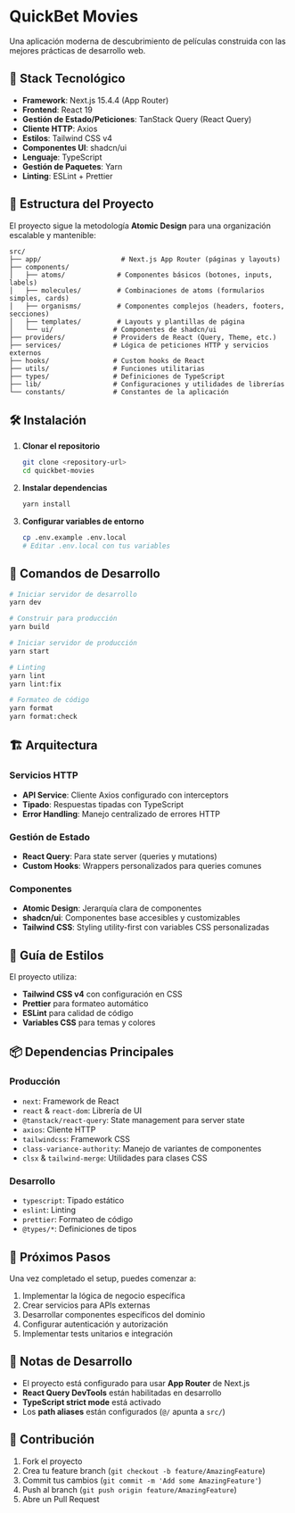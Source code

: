 # QuickBet Movies

Una aplicación moderna de descubrimiento de películas construida con las mejores prácticas de desarrollo web.

## 🚀 Stack Tecnológico

- **Framework**: Next.js 15.4.4 (App Router)
- **Frontend**: React 19
- **Gestión de Estado/Peticiones**: TanStack Query (React Query)
- **Cliente HTTP**: Axios
- **Estilos**: Tailwind CSS v4
- **Componentes UI**: shadcn/ui
- **Lenguaje**: TypeScript
- **Gestión de Paquetes**: Yarn
- **Linting**: ESLint + Prettier

## 📁 Estructura del Proyecto

El proyecto sigue la metodología **Atomic Design** para una organización escalable y mantenible:

```
src/
├── app/                    # Next.js App Router (páginas y layouts)
├── components/
│   ├── atoms/             # Componentes básicos (botones, inputs, labels)
│   ├── molecules/         # Combinaciones de atoms (formularios simples, cards)
│   ├── organisms/         # Componentes complejos (headers, footers, secciones)
│   ├── templates/         # Layouts y plantillas de página
│   └── ui/               # Componentes de shadcn/ui
├── providers/            # Providers de React (Query, Theme, etc.)
├── services/             # Lógica de peticiones HTTP y servicios externos
├── hooks/                # Custom hooks de React
├── utils/                # Funciones utilitarias
├── types/                # Definiciones de TypeScript
├── lib/                  # Configuraciones y utilidades de librerías
└── constants/            # Constantes de la aplicación
```

## 🛠️ Instalación

1. **Clonar el repositorio**

   ```bash
   git clone <repository-url>
   cd quickbet-movies
   ```

2. **Instalar dependencias**

   ```bash
   yarn install
   ```

3. **Configurar variables de entorno**
   ```bash
   cp .env.example .env.local
   # Editar .env.local con tus variables
   ```

## 🚀 Comandos de Desarrollo

```bash
# Iniciar servidor de desarrollo
yarn dev

# Construir para producción
yarn build

# Iniciar servidor de producción
yarn start

# Linting
yarn lint
yarn lint:fix

# Formateo de código
yarn format
yarn format:check
```

## 🏗️ Arquitectura

### Servicios HTTP

- **API Service**: Cliente Axios configurado con interceptors
- **Tipado**: Respuestas tipadas con TypeScript
- **Error Handling**: Manejo centralizado de errores HTTP

### Gestión de Estado

- **React Query**: Para state server (queries y mutations)
- **Custom Hooks**: Wrappers personalizados para queries comunes

### Componentes

- **Atomic Design**: Jerarquía clara de componentes
- **shadcn/ui**: Componentes base accesibles y customizables
- **Tailwind CSS**: Styling utility-first con variables CSS personalizadas

## 🎨 Guía de Estilos

El proyecto utiliza:

- **Tailwind CSS v4** con configuración en CSS
- **Prettier** para formateo automático
- **ESLint** para calidad de código
- **Variables CSS** para temas y colores

## 📦 Dependencias Principales

### Producción

- `next`: Framework de React
- `react` & `react-dom`: Librería de UI
- `@tanstack/react-query`: State management para server state
- `axios`: Cliente HTTP
- `tailwindcss`: Framework CSS
- `class-variance-authority`: Manejo de variantes de componentes
- `clsx` & `tailwind-merge`: Utilidades para clases CSS

### Desarrollo

- `typescript`: Tipado estático
- `eslint`: Linting
- `prettier`: Formateo de código
- `@types/*`: Definiciones de tipos

## 🚀 Próximos Pasos

Una vez completado el setup, puedes comenzar a:

1. Implementar la lógica de negocio específica
2. Crear servicios para APIs externas
3. Desarrollar componentes específicos del dominio
4. Configurar autenticación y autorización
5. Implementar tests unitarios e integración

## 📝 Notas de Desarrollo

- El proyecto está configurado para usar **App Router** de Next.js
- **React Query DevTools** están habilitadas en desarrollo
- **TypeScript strict mode** está activado
- Los **path aliases** están configurados (`@/` apunta a `src/`)

## 🤝 Contribución

1. Fork el proyecto
2. Crea tu feature branch (`git checkout -b feature/AmazingFeature`)
3. Commit tus cambios (`git commit -m 'Add some AmazingFeature'`)
4. Push al branch (`git push origin feature/AmazingFeature`)
5. Abre un Pull Request
